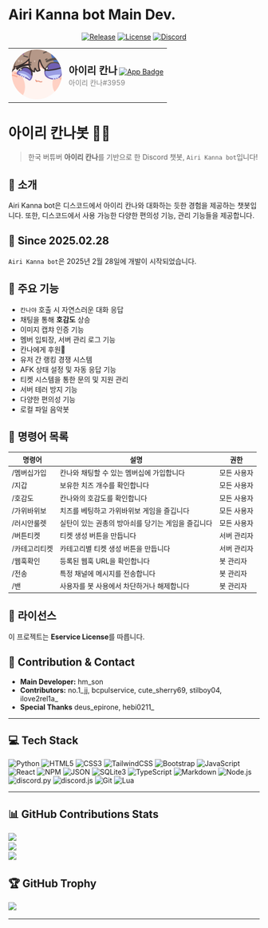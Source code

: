 # Airi Kanna bot Main Dev.

<div align="center">

[![Release](https://img.shields.io/badge/release-7.2.2-blue?style=flat-square&logo=github)](https://github.com/hebi0211/hebi0211)
[![License](https://img.shields.io/badge/license-Eservice-blue.svg?style=flat-square&logo=bookstack)](https://github.com/hebi0211/hebi0211/blob/main/LICENSE)
[![Discord](https://img.shields.io/badge/Discord-Airi%20Kanna%20Bot%20Support-5865F2?style=flat-square&logo=discord&logoColor=white)](https://discord.gg/ypS9yK62Hq)

<table>
  <tr>
    <td>
      <img src="https://github.com/hebi0211/hebi0211/blob/main/kanna/avatar.png" alt="Kanna Avatar" width="100" style="border-radius: 50%;"/>
    </td>
    <td>
      <strong style="font-size: 20px;">아이리 칸나</strong>
      <a href="https://discord.com/oauth2/authorize?client_id=1345003132127805521" target="_blank">
        <img src="https://img.shields.io/badge/✔%20앱-5865F2?style=flat&labelColor=5865F2&color=5865F2&borderRadius=8" alt="App Badge"/>
      </a>
      <br>
      <span style="color:gray;">아이리 칸나#3959</span>
    </td>
  </tr>
</table>

</div>

# 아이리 칸나봇 🐉💎

> 한국 버튜버 **아이리 칸나**를 기반으로 한 Discord 챗봇, `Airi Kanna bot`입니다!

## 📌 소개
Airi Kanna bot은 디스코드에서 아이리 칸나와 대화하는 듯한 경험을 제공하는 챗봇입니다. 또한, 디스코드에서 사용 가능한 다양한 편의성 기능, 관리 기능들을 제공합니다.

## 📅 Since 2025.02.28
`Airi Kanna bot`은 2025년 2월 28일에 개발이 시작되었습니다.

## 🚀 주요 기능
- `칸나야` 호출 시 자연스러운 대화 응답
- 채팅을 통해 **호감도** 상승
- 이미지 캡챠 인증 기능
- 멤버 입퇴장, 서버 관리 로그 기능
- 칸나에게 후원💙
- 유저 간 랭킹 경쟁 시스템
- AFK 상태 설정 및 자동 응답 기능
- 티켓 시스템을 통한 문의 및 지원 관리
- 서버 테러 방지 기능
- 다양한 편의성 기능
- 로컬 파일 음악봇

## 🔧 명령어 목록
| 명령어 | 설명 | 권한 |
|--------|------|------|
| /멤버십가입 | 칸나와 채팅할 수 있는 멤버십에 가입합니다 | 모든 사용자 |
| /지갑 | 보유한 치즈 개수를 확인합니다 | 모든 사용자 |
| /호감도 | 칸나와의 호감도를 확인합니다 | 모든 사용자 |
| /가위바위보 | 치즈를 베팅하고 가위바위보 게임을 즐깁니다 | 모든 사용자 |
| /러시안룰렛 | 실탄이 있는 권총의 방아쇠를 당기는 게임을 즐깁니다 | 모든 사용자 |
| /버튼티켓 | 티켓 생성 버튼을 만듭니다 | 서버 관리자 |
| /카테고리티켓 | 카테고리별 티켓 생성 버튼을 만듭니다 | 서버 관리자 |
| /웹훅확인 | 등록된 웹훅 URL을 확인합니다 | 봇 관리자 |
| /전송 | 특정 채널에 메시지를 전송합니다 | 봇 관리자 |
| /밴 | 사용자를 봇 사용에서 차단하거나 해제합니다 | 봇 관리자 |

## 📜 라이선스
이 프로젝트는 **Eservice License**를 따릅니다.

## 💖 Contribution & Contact
- **Main Developer:** hm_son
- **Contributors:** no.1_jj, bcpulservice, cute_sherry69, stilboy04, ilove2rel1a_
- **Special Thanks** deus_epirone, hebi0211_

---

## 💻 Tech Stack
![Python](https://img.shields.io/badge/Python-3776AB?style=for-the-badge&logo=Python&logoColor=white) ![HTML5](https://img.shields.io/badge/html5-%23E34F26.svg?style=for-the-badge&logo=html5&logoColor=white) ![CSS3](https://img.shields.io/badge/css3-%231572B6.svg?style=for-the-badge&logo=css3&logoColor=white) ![TailwindCSS](https://img.shields.io/badge/tailwindcss-%2338B2AC.svg?style=for-the-badge&logo=tailwind-css&logoColor=white) ![Bootstrap](https://img.shields.io/badge/bootstrap-%23563D7C.svg?style=for-the-badge&logo=bootstrap&logoColor=white) ![JavaScript](https://img.shields.io/badge/javascript-%23323330.svg?style=for-the-badge&logo=javascript&logoColor=%23F7DF1E) ![React](https://img.shields.io/badge/react-%2320232a.svg?style=for-the-badge&logo=react&logoColor=%2361DAFB) ![NPM](https://img.shields.io/badge/NPM-%23CB3837.svg?style=for-the-badge&logo=npm&logoColor=white) ![JSON](https://img.shields.io/badge/json-000000?style=for-the-badge&logo=json&logoColor=white) ![SQLite3](https://img.shields.io/badge/SQLite3-%2307405B.svg?style=for-the-badge&logo=sqlite&logoColor=white) ![TypeScript](https://img.shields.io/badge/TypeScript-%233178C6.svg?style=for-the-badge&logo=typescript&logoColor=white) ![Markdown](https://img.shields.io/badge/Markdown-%23000000.svg?style=for-the-badge&logo=markdown&logoColor=white) ![Node.js](https://img.shields.io/badge/Node.js-339933?style=for-the-badge&logo=node.js&logoColor=white) ![discord.py](https://img.shields.io/badge/discord.py-5865F2?style=for-the-badge&logo=discord&logoColor=white) ![discord.js](https://img.shields.io/badge/discord.js-%232C2F7D.svg?style=for-the-badge&logo=discord&logoColor=white) ![Git](https://img.shields.io/badge/Git-F05032?style=for-the-badge&logo=git&logoColor=white) ![Lua](https://img.shields.io/badge/Lua-2C2D72?style=for-the-badge&logo=lua&logoColor=white)

---

## 📊 GitHub Contributions Stats
![](https://github-readme-stats.vercel.app/api?username=hebi0211&theme=dark&hide_border=false&include_all_commits=false&count_private=false)<br/>
![](https://github-readme-streak-stats.herokuapp.com/?user=hebi0211&theme=dark&hide_border=false)<br/>
![](https://github-readme-stats.vercel.app/api/top-langs/?username=hebi0211&theme=dark&hide_border=false&include_all_commits=false&count_private=false&layout=compact)

## 🏆 GitHub Trophy
![](https://github-profile-trophy.vercel.app/?username=hebi0211&theme=onedark&no-frame=true&no-bg=false&margin-w=4)

---
